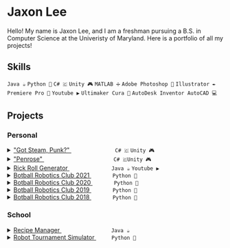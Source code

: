 # Jaxon Lee 
Hello! My name is Jaxon Lee, and I am a freshman pursuing a B.S. in Computer Science at the Univeristy of Maryland. Here is a portfolio of all my projects!

## Skills 
`Java ☕` `Python 🐍` `C# 🇨` `Unity 🎮` `MATLAB ➗` `Adobe Photoshop 🎨` `Illustrator ✒️` `Premiere Pro 🎥` `Youtube ▶️` `Ultimaker Cura 📃` `AutoDesk Inventor AutoCAD 💻`


## Projects
### **Personal**

<details>
  <summary><a href="https://tarrott.itch.io/got-steam-punk">"Got Steam, Punk?" </a> &emsp; &emsp;&emsp;&emsp;&emsp;&emsp;&emsp;<code>C# 🇨</code>  <code>Unity 🎮</code></summary>
    &emsp; <img src="https://user-images.githubusercontent.com/32310846/134785093-d9b97f02-daeb-44e5-bbc9-f48ccb58530b.png" alt="GotSteamPunkGithub" width="500"> <br>
    &emsp; <i> September 2021 </i> <br>
    &emsp; Race to keep a steam ship afloat as you are attacked by pirates. <br>
    
</details>

<details>
  <summary><a href="https://github.com/Gidntsquia/Project-Penrose">"Penrose" </a> &emsp; &emsp;&emsp;&emsp;&emsp;&emsp;&emsp;&emsp;&emsp;&emsp;&emsp; <code>C# 🇨</code><code>Unity 🎮</code> </summary>
    &emsp; <img src="https://user-images.githubusercontent.com/32310846/134785032-fe755214-70c6-4858-a0dd-ecc464cf115b.JPG" alt="PenroseGithu" width="500"> <br>
    &emsp; <i> January 2020 </i> <br>
    &emsp; A puzzle video game dealing with anxiety, insecurity, and depression. <br>
</details>

<details>
  <summary><a href="https://github.com/Gidntsquia/Rick-Roll-Generator2"> Rick Roll Generator </a> &emsp;&emsp;&emsp;&emsp;&emsp;&emsp;&emsp;<code>Java ☕</code> </a> <code>Youtube ▶️</code></summary>
    &emsp; <img src="https://user-images.githubusercontent.com/32310846/134787361-085c4be5-c5aa-419d-a3c8-71a7529a75ca.jpg" alt="Incredibots2021Github" width="500"> <br>
    &emsp; <b> MocoHacks2021 Submission </b> <br>
    &emsp; <i> March 2021 </i> <br>
    &emsp; You input a name and thumbnail and out pops a disguised "Never Gonna Give You Up" YouTube video you can rick roll your friends with. The program no longer works since the uploaded video is immediately copyright striked and taken down.
</details>

<details>
  <summary><a href="https://github.com/rockvillerobotics/IncredibotsLibrary"> Botball Robotics Club 2021 </a> &emsp; &emsp;&emsp; <code>Python 🐍</code> </summary>
    &emsp; <img src="https://user-images.githubusercontent.com/32310846/134784911-cdcff4ad-893a-4aa9-94ff-7b0db8887230.JPG" alt="Incredibots2021Github" width="500"> <br>
    &emsp; <b> Rockville High School Club </b> <br>
    &emsp; <i> July 2021 </i> <br>
    &emsp; A simplified version of earlier Incredibots library for future botballers at Rockville High School. <br>
    &emsp; There was no international tournament this year. 
    
</details>

<details>
  <summary><a href="https://github.com/rockvillerobotics/Incredibots2020"> Botball Robotics Club 2020 </a> &emsp; &emsp;&emsp; <code>Python 🐍</code> </summary>
    &emsp; <img src="https://user-images.githubusercontent.com/32310846/134784234-8ce1f6f0-4225-48c6-9161-43a2c53c2c79.JPG" alt="Incredibots2020Github" width="500"> <br>
    &emsp; <b> Rockville High School Club </b> <br>
    &emsp; <i> July 2020 </i> <br>
    &emsp; An object-oriented version of the Incredibots library, which was theorized to be possible for many years. <br>
    &emsp; There was no international tournament this year. 
    
</details>

<details>
  <summary><a href="https://github.com/rockvillerobotics/Incredibots2019"> Botball Robotics Club 2019 </a> &emsp; &emsp;&emsp; <code>Python 🐍</code> </summary>
    &emsp; <img src="https://user-images.githubusercontent.com/32310846/134784231-87d0bd8d-85a0-46d2-8126-e10f31dad41f.jpg" alt="Incredibots2019Github" width="500"> <br>
    &emsp; <b> Rockville High School Club </b> <br>
    &emsp; <i> July 2019 </i> <br>
    &emsp; Code from the 2019 Global Conference on Educational Robotics (GCER). I led the team to 5th Place Overall. <br>
    
</details>

<details>
  <summary><a href="https://github.com/rockvillerobotics/Incredibots2018"> Botball Robotics Club 2018 </a> &emsp; &emsp;&emsp; <code>Python 🐍</code> </summary>
    &emsp; <img src="https://user-images.githubusercontent.com/32310846/134784229-d74531bf-9e21-473e-97bd-5903eda6fd7e.JPG" alt="Incredibots2018Github" width="500"> <br>
    &emsp; <b> Rockville High School Club </b> <br>
    &emsp; <i> July 2018 </i> <br>
    &emsp; Code from the 2018 Global Conference on Educational Robotics. I led the team to 10th place overall.  <br>
    
</details>





### **School**
<details>
  <summary><a href="https://github.com/Gidntsquia/Computer_Science_IA"> Recipe Manager </a> &emsp;&emsp;&emsp;&emsp;&emsp;&emsp;&emsp;&emsp; <code>Java ☕</code> </summary>
    &emsp; (Picture not yet in) <br>
    &emsp; <b> IB Computer Science SL </b> <br>
    &emsp; <i> April 2021 </i> <br>
    &emsp; A program that organizes user-inputted recipes practically. Made to suit needs of the client who requested this program.  <br>
</details>

<details>
  <summary><a href="https://github.com/Gidntsquia/math_IA"> Robot Tournament Simulator </a> &emsp; &emsp; <code>Python 🐍</code> </summary>
    &emsp; (Picture not yet in) <br>
    &emsp; <b> IB Mathematics HL </b> <br>
    &emsp; <i> April 2021 </i> <br>
    &emsp; Simulates a tournament of adversarial robots and calculates the win probablities for each robot based on initial conditions.  <br>
    &emsp; Academic paper: <a href=""> paper_1 </a>
</details>


